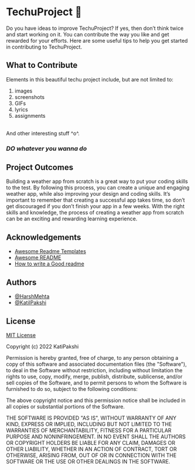 # TechuProject 🗿
Do you have ideas to improve TechuProject? If yes, then don’t think twice and start working on it. You can contribute the way you like and get rewarded for your efforts. Here are some useful tips to help you get started in contributing to TechuProject.
## What to Contribute

Elements in this beautiful techu project include, but are not limited to: 

1. images
2. screenshots
3. GIFs
4. lyrics
5. assignments 

\
And other interesting stuff ^o^.

###  ***DO whatever you wanna do*** 


## Project Outcomes
Building a weather app from scratch is a great way to put your coding skills to the test. By following this process, you can create a unique and engaging weather app, while also improving your design and coding skills. It’s important to remember that creating a successful app takes time, so don’t get discouraged if you don’t finish your app in a few weeks. With the right skills and knowledge, the process of creating a weather app from scratch can be an exciting and rewarding learning experience.

## Acknowledgements

 - [Awesome Readme Templates](https://awesomeopensource.com/project/elangosundar/awesome-README-templates)
 - [Awesome README](https://github.com/matiassingers/awesome-readme)
 - [How to write a Good readme](https://bulldogjob.com/news/449-how-to-write-a-good-readme-for-your-github-project)


## Authors

- [@HarshMehta](https://github.com/harsh-2O)
- [@KatilPakshi](https://github.com/KatilPakshi)


## License

[MIT License](https://choosealicense.com/licenses/mit/)

Copyright (c) 2022 KatiPakshi

Permission is hereby granted, free of charge, to any person obtaining a copy
of this software and associated documentation files (the "Software"), to deal
in the Software without restriction, including without limitation the rights
to use, copy, modify, merge, publish, distribute, sublicense, and/or sell
copies of the Software, and to permit persons to whom the Software is
furnished to do so, subject to the following conditions:

The above copyright notice and this permission notice shall be included in all
copies or substantial portions of the Software.

THE SOFTWARE IS PROVIDED "AS IS", WITHOUT WARRANTY OF ANY KIND, EXPRESS OR
IMPLIED, INCLUDING BUT NOT LIMITED TO THE WARRANTIES OF MERCHANTABILITY,
FITNESS FOR A PARTICULAR PURPOSE AND NONINFRINGEMENT. IN NO EVENT SHALL THE
AUTHORS OR COPYRIGHT HOLDERS BE LIABLE FOR ANY CLAIM, DAMAGES OR OTHER
LIABILITY, WHETHER IN AN ACTION OF CONTRACT, TORT OR OTHERWISE, ARISING FROM,
OUT OF OR IN CONNECTION WITH THE SOFTWARE OR THE USE OR OTHER DEALINGS IN THE
SOFTWARE.
